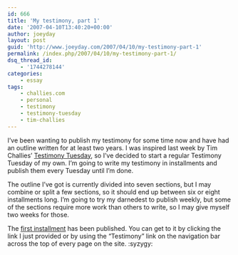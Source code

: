 ```yaml
---
id: 666
title: 'My testimony, part 1'
date: '2007-04-10T13:40:20+00:00'
author: joeyday
layout: post
guid: 'http://www.joeyday.com/2007/04/10/my-testimony-part-1'
permalink: /index.php/2007/04/10/my-testimony-part-1/
dsq_thread_id:
    - '1744278144'
categories:
    - essay
tags:
    - challies.com
    - personal
    - testimony
    - testimony-tuesday
    - tim-challies
---
```


I’ve been wanting to publish my testimony for some time now and have had an outline written for at least two years. I was inspired last week by Tim Challies’ [Testimony Tuesday](http://www.challies.com/archives/002479.php), so I’ve decided to start a regular Testimony Tuesday of my own. I’m going to write my testimony in installments and publish them every Tuesday until I’m done.

The outline I’ve got is currently divided into seven sections, but I may combine or split a few sections, so it should end up between six or eight installments long. I’m going to try my darnedest to publish weekly, but some of the sections require more work than others to write, so I may give myself two weeks for those.

The [first installment](/testimony/1) has been published. You can get to it by clicking the link I just provided or by using the “Testimony” link on the navigation bar across the top of every page on the site. :syzygy:
